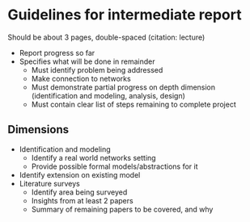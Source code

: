 # Guidelines for intermediate report

Should be about 3 pages, double-spaced (citation: lecture)

* Report progress so far
* Specifies what will be done in remainder
    * Must identify problem being addressed
    * Make connection to networks
    * Must demonstrate partial progress on depth dimension
      (identification and modeling, analysis, design)
    * Must contain clear list of steps remaining to complete project

## Dimensions

* Identification and modeling
    * Identify a real world networks setting
    * Provide possible formal models/abstractions for it
* Identify extension on existing model
* Literature surveys
    * Identify area being surveyed
    * Insights from at least 2 papers
    * Summary of remaining papers to be covered, and why
